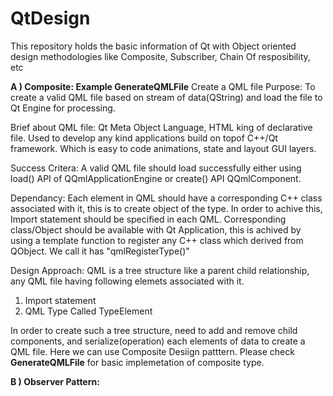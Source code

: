 # QtDesign
This repository holds the basic information of Qt with Object oriented design methodologies like Composite, Subscriber, Chain Of resposibility, etc 

<b> A ) Composite: Example GenerateQMLFile</b>
Create a QML file
 Purpose: To create a valid QML file based on stream of data(QString) and load the file to Qt Engine for processing.

 Brief about QML file: Qt Meta Object Language, HTML king of declarative file. Used to develop any kind applications build on topof
 C++/Qt framework. Which is easy to code animations, state and layout GUI layers.
 
 Success Critera: A valid QML file should load successfully either using load() API of QQmlApplicationEngine or create() API QQmlComponent. 

 Dependancy: Each element in QML should have a corresponding C++ class associated with it, this is to create object of the type. In order to  achive this, Import statement should be specified in each QML. Corresponding class/Object should be available with Qt Application, this is achived by using a template function to register any C++ class which derived from QObject. We call it has "qmlRegisterType()"

 Design Approach: QML is a tree structure like a parent child relationship, any QML file having following elemets associated with it.
1. Import statement  
2. QML Type Called TypeElement

  
In order to create such a tree structure, need to add and remove child components, and serialize(operation) each elements of data to create a QML file.
Here we can use Composite Desiign patttern. Please check <b>GenerateQMLFile</b> for basic implemetation of composite type.

<b> B ) Observer Pattern: </b>

